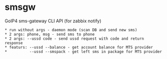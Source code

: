smsgw
=====

GoIP4 sms-gateway CLI API (for zabbix notify)

    * run without args - daemon mode (scan DB and send new sms)
    * 2 args: phone, msg - send sms to phone
    * 2 args: --ussd code - send ussd request with code and return response
    * featurs: --ussd --balance - get account balance for MTS provider
    *          --ussd --smspack - get left sms in package for MTS provider
